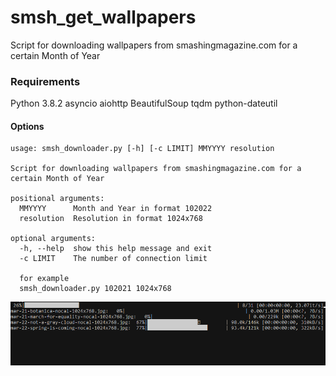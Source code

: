 # smsh_get_wallpapers
Script for downloading wallpapers from smashingmagazine.com for a certain Month of Year

### Requirements
Python 3.8.2
asyncio
aiohttp
BeautifulSoup
tqdm
python-dateutil

#### Options
```
usage: smsh_downloader.py [-h] [-c LIMIT] MMYYYY resolution

Script for downloading wallpapers from smashingmagazine.com for a certain Month of Year

positional arguments:
  MMYYYY      Month and Year in format 102022
  resolution  Resolution in format 1024x768

optional arguments:
  -h, --help  show this help message and exit
  -c LIMIT    The number of connection limit
  
  for example
  smsh_downloader.py 102021 1024x768 
```
<p align="center">
  <img src="https://raw.githubusercontent.com/monitorid/smsh_get_wallpapers/main/smsh_get_scr.png">
</p>
